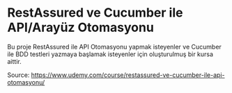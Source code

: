 # RestAssured ve Cucumber ile API/Arayüz Otomasyonu

Bu proje RestAssured ile API Otomasyonu yapmak isteyenler ve Cucumber ile BDD testleri yazmaya başlamak isteyenler için oluşturulmuş bir kursa aittir.

Source: https://www.udemy.com/course/restassured-ve-cucumber-ile-api-otomasyonu/
